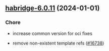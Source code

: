

## [habridge-6.0.11](https://github.com/truecharts/charts/compare/habridge-6.0.10...habridge-6.0.11) (2024-01-01)

### Chore



- increase common version for oci fixes

- remove non-existent template refs ([#16738](https://github.com/truecharts/charts/issues/16738))